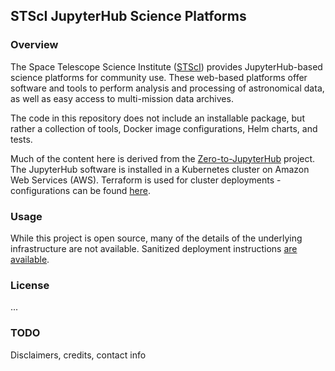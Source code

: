 
## STScI JupyterHub Science Platforms

### Overview
The Space Telescope Science Institute ([STScI](https://www.stsci.edu/)) provides JupyterHub-based science platforms for community use.  These web-based platforms offer software and tools to perform analysis and processing of astronomical data, as well as easy access to multi-mission data archives.

The code in this repository does not include an installable package, but rather a collection of tools, Docker image configurations, Helm charts, and tests.

Much of the content here is derived from the [Zero-to-JupyterHub](https://zero-to-jupyterhub.readthedocs.io/en/latest) project.  The JupyterHub software is installed in a Kubernetes cluster on Amazon Web Services (AWS).  Terraform is used for cluster deployments - configurations can be found [here](https://github.com/spacetelescope/terraform-deploy).

### Usage

While this project is open source, many of the details of the underlying infrastructure are not available.  Sanitized deployment instructions [are available](https://github.com/spacetelescope/jupyterhub-deploy/blob/main/doc/DEPLOYMENT.md).

### License
...

### TODO
Disclaimers, credits, contact info
